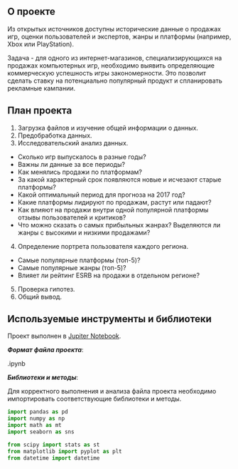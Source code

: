 ## О проекте

Из открытых источников доступны исторические данные о продажах игр, оценки пользователей и экспертов, жанры и платформы (например, Xbox или PlayStation).

Задача - для одного из интернет-магазинов, специализирующихся на продажах компьютерных игр, необходимо выявить определяющие коммерческую успешность игры закономерности. Это позволит сделать ставку на потенциально популярный продукт и спланировать рекламные кампании.

## План проекта

1. Загрузка файлов и изучение общей информации о данных.
2. Предобработка данных.
3. Исследовательский анализ данных.
  - Сколько игр выпускалось в разные годы?
  - Важны ли данные за все периоды?
  - Как менялись продажи по платформам? 
  - За какой характерный срок появляются новые и исчезают старые платформы?
  - Какой оптимальный период для прогноза на 2017 год?
  - Какие платформы лидируют по продажам, растут или падают?
  - Как влияют на продажи внутри одной популярной платформы отзывы пользователей и критиков?
  - Что можно сказать о самых прибыльных жанрах? Выделяются ли жанры с высокими и низкими продажами?
4. Определение портрета пользователя каждого региона.
  - Самые популярные платформы (топ-5)?
  - Самые популярные жанры (топ-5)?
  - Влияет ли рейтинг ESRB на продажи в отдельном регионе?
5. Проверка гипотез.
6. Общий вывод.


## Используемые инструменты и библиотеки

Проект выполнен в [Jupiter Notebook](https://jupyter.org/install.html).

***Формат файла проекта***:

.ipynb

***Библиотеки и методы***:

Для корректного выполнения и анализа файла проекта необходимо импортировать соответствующие библиотеки и методы.

```python
import pandas as pd
import numpy as np
import math as mt
import seaborn as sns

from scipy import stats as st
from matplotlib import pyplot as plt
from datetime import datetime
```
